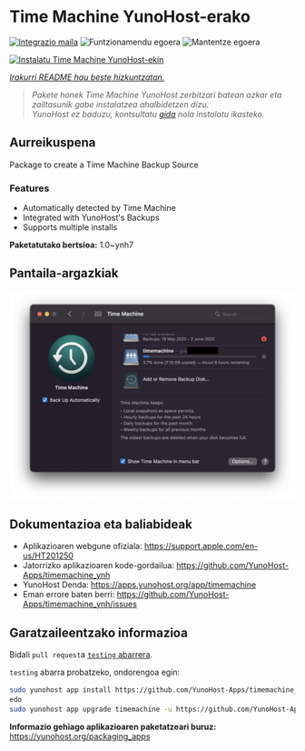 <!--
Ohart ongi: README hau automatikoki sortu da <https://github.com/YunoHost/apps/tree/master/tools/readme_generator>ri esker
EZ editatu eskuz.
-->

# Time Machine YunoHost-erako

[![Integrazio maila](https://dash.yunohost.org/integration/timemachine.svg)](https://ci-apps.yunohost.org/ci/apps/timemachine/) ![Funtzionamendu egoera](https://ci-apps.yunohost.org/ci/badges/timemachine.status.svg) ![Mantentze egoera](https://ci-apps.yunohost.org/ci/badges/timemachine.maintain.svg)

[![Instalatu Time Machine YunoHost-ekin](https://install-app.yunohost.org/install-with-yunohost.svg)](https://install-app.yunohost.org/?app=timemachine)

*[Irakurri README hau beste hizkuntzatan.](./ALL_README.md)*

> *Pakete honek Time Machine YunoHost zerbitzari batean azkar eta zailtasunik gabe instalatzea ahalbidetzen dizu.*  
> *YunoHost ez baduzu, kontsultatu [gida](https://yunohost.org/install) nola instalatu ikasteko.*

## Aurreikuspena

Package to create a Time Machine Backup Source

### Features

- Automatically detected by Time Machine
- Integrated with YunoHost's Backups
- Supports multiple installs

**Paketatutako bertsioa:** 1.0~ynh7

## Pantaila-argazkiak

![Time Machine(r)en pantaila-argazkia](./doc/screenshots/example.jpg)

## Dokumentazioa eta baliabideak

- Aplikazioaren webgune ofiziala: <https://support.apple.com/en-us/HT201250>
- Jatorrizko aplikazioaren kode-gordailua: <https://github.com/YunoHost-Apps/timemachine_ynh>
- YunoHost Denda: <https://apps.yunohost.org/app/timemachine>
- Eman errore baten berri: <https://github.com/YunoHost-Apps/timemachine_ynh/issues>

## Garatzaileentzako informazioa

Bidali `pull request`a [`testing` abarrera](https://github.com/YunoHost-Apps/timemachine_ynh/tree/testing).

`testing` abarra probatzeko, ondorengoa egin:

```bash
sudo yunohost app install https://github.com/YunoHost-Apps/timemachine_ynh/tree/testing --debug
edo
sudo yunohost app upgrade timemachine -u https://github.com/YunoHost-Apps/timemachine_ynh/tree/testing --debug
```

**Informazio gehiago aplikazioaren paketatzeari buruz:** <https://yunohost.org/packaging_apps>
